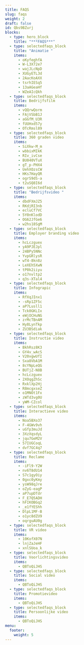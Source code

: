 ```yaml
---
title: FAQS
slug: faqs
weight: 2
draft: false
id: Qbs9BZurj
blocks:
  - type: hero_block
    title: "***FAQS***"
  - type: selectedfaqs_block
    title: "Animatie "
    items:
      - oKyfeghfA
      - W-L3X72e7
      - wajJLcNpD
      - XUGyETL3d
      - 2AacKoAXX
      - tsrhIESq5
      - 13aAGeaHf
      - WZeAIcQkh
  - type: selectedfaqs_block
    title: Bedrijfsfilm
    items:
      - vQQrwQorm
      - FAjVSbB1J
      - aGGfM_U3R
      - fUUHxd57y
      - OTcRmsl89
  - type: selectedfaqs_block
    title: 360 graden video
    items:
      - SiXkw-M_m
      - wbbixMIkK
      - RIv_ivCse
      - BU040VTuX
      - gT_p-PHX4
      - UehXOzsCW
      - HKs7HayQR
      - ogrS9dS-a
      - t2uSQ8I6d
  - type: selectedfaqs_block
    title: "Bedrijfsvideo "
    items:
      - dbdFXmJZ5
      - RKdjRI3nb
      - ecluCf7VC
      - 5Y0nKlodD
      - OG62JfGe6
      - w2hs18SgM
  - type: selectedfaqs_block
    title: Employer branding video
    items:
      - hcLczguex
      - yA9PJEJpl
      - 24BPy5NNc
      - YvpGRlysR
      - wT4-8kn8z
      - LeXEh5XwN
      - tP0k2iiyu
      - o17nvltp2
      - q3s-XTal4
  - type: selectedfaqs_block
    title: Infograpic
    items:
      - RfXqJInx1
      - -sRp1ZF5c
      - aP7Lusll1
      - Tck0GKLIx
      - eWjOCHuNG
      - zrMcTBnAM
      - Hy8LynTkp
      - ZU3BSdiak
  - type: selectedfaqs_block
    title: Instructie video
    items:
      - BkhRsz8K3
      - GY4v_wAcS
      - V20xgwUfI
      - Sxa8VbA1M
      - 8cYNpLeQG
      - BUTjZ-N8B
      - hcLczguex
      - 2XOqgZhSc
      - RxklXp2Hj
      - R8mcgxseZ
      - o1MNOt1Fx
      - zWTd3vg0U
      - yWM-CZcol
  - type: selectedfaqs_block
    title: Interactieve video
    items:
      - Noa5BXo37
      - F-4GWv9vh
      - uGfp3muJd
      - 3XzXqsdyL
      - jqu7GeM2V
      - 57IUGCoqL
      - dvf7GC4q7
  - type: selectedfaqs_block
    title: Reclame
    items:
      - -iFl9-Y2W
      - nv6T8dU14
      - S7c1gyOiy
      - 0gxc0yKmy
      - ysW98qJre
      - oZyG-eagP
      - aP7upDTdr
      - F_E7Q5ADH
      - hFIKOBGq2
      - _e1fYEShh
      - DlpL1MF-B
      - o1yc8dZU9
      - oqrguAU0g
  - type: selectedfaqs_block
    title: VR video
    items:
      - 10KofX07N
      - lnjZaJeHF
      - xnlSUoa_k
  - type: selectedfaqs_block
    title: Voorlichtingsvideo
    items:
      - QBToQiJHS
  - type: selectedfaqs_block
    title: Social video
    items:
      - QBToQiJHS
  - type: selectedfaqs_block
    title: Promotievideo
    items:
      - QBToQiJHS
  - type: selectedfaqs_block
    title: Persoonlijke video
    items:
      - QBToQiJHS
menu:
  footer:
    weight: 5
---
```

